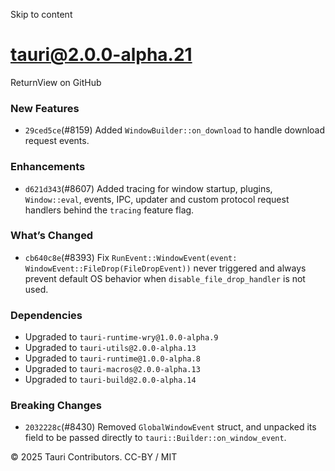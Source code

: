 Skip to content
# tauri@2.0.0-alpha.21
ReturnView on GitHub
### New Features
  * `29ced5ce`(#8159) Added `WindowBuilder::on_download` to handle download request events.


### Enhancements
  * `d621d343`(#8607) Added tracing for window startup, plugins, `Window::eval`, events, IPC, updater and custom protocol request handlers behind the `tracing` feature flag.


### What’s Changed
  * `cb640c8e`(#8393) Fix `RunEvent::WindowEvent(event: WindowEvent::FileDrop(FileDropEvent))` never triggered and always prevent default OS behavior when `disable_file_drop_handler` is not used.


### Dependencies
  * Upgraded to `tauri-runtime-wry@1.0.0-alpha.9`
  * Upgraded to `tauri-utils@2.0.0-alpha.13`
  * Upgraded to `tauri-runtime@1.0.0-alpha.8`
  * Upgraded to `tauri-macros@2.0.0-alpha.13`
  * Upgraded to `tauri-build@2.0.0-alpha.14`


### Breaking Changes
  * `2032228c`(#8430) Removed `GlobalWindowEvent` struct, and unpacked its field to be passed directly to `tauri::Builder::on_window_event`.


© 2025 Tauri Contributors. CC-BY / MIT
